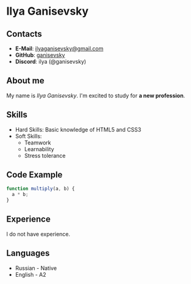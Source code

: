 # Ilya Ganisevsky

## Contacts

- **E-Mail**: [ilyaganisevsky@gmail.com](mailto:ilyaganisevsky@gmail.com)
- **GitHub**: [ganisevsky](https://github.com/ganisevsky)
- **Discord**: ilya (@ganisevsky)

## About me

My name is _Ilya Ganisevsky_. I'm excited to study for **a new profession**.

## Skills

- Hard Skills: Basic knowledge of HTML5 and CSS3
- Soft Skills:
  - Teamwork
  - Learnability
  - Stress tolerance

## Code Example

```javascript
function multiply(a, b) {
  a * b;
}
```

## Experience

I do not have experience.

## Languages

- Russian - Native
- English - A2
